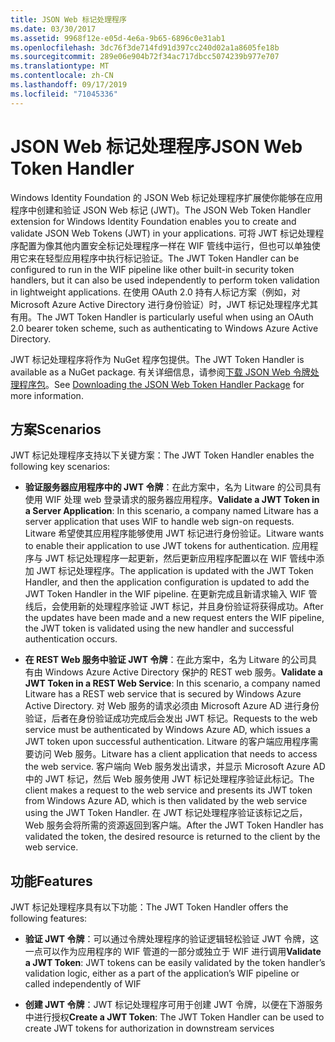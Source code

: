 ```yaml
---
title: JSON Web 标记处理程序
ms.date: 03/30/2017
ms.assetid: 9968f12e-e05d-4e6a-9b65-6896c0e31ab1
ms.openlocfilehash: 3dc76f3de714fd91d397cc240d02a1a8605fe18b
ms.sourcegitcommit: 289e06e904b72f34ac717dbcc5074239b977e707
ms.translationtype: MT
ms.contentlocale: zh-CN
ms.lasthandoff: 09/17/2019
ms.locfileid: "71045336"
---
```

# <a name="json-web-token-handler"></a><span data-ttu-id="9010a-102">JSON Web 标记处理程序</span><span class="sxs-lookup"><span data-stu-id="9010a-102">JSON Web Token Handler</span></span>
<span data-ttu-id="9010a-103">Windows Identity Foundation 的 JSON Web 标记处理程序扩展使你能够在应用程序中创建和验证 JSON Web 标记 (JWT)。</span><span class="sxs-lookup"><span data-stu-id="9010a-103">The JSON Web Token Handler extension for Windows Identity Foundation enables you to create and validate JSON Web Tokens (JWT) in your applications.</span></span> <span data-ttu-id="9010a-104">可将 JWT 标记处理程序配置为像其他内置安全标记处理程序一样在 WIF 管线中运行，但也可以单独使用它来在轻型应用程序中执行标记验证。</span><span class="sxs-lookup"><span data-stu-id="9010a-104">The JWT Token Handler can be configured to run in the WIF pipeline like other built-in security token handlers, but it can also be used independently to perform token validation in lightweight applications.</span></span> <span data-ttu-id="9010a-105">在使用 OAuth 2.0 持有人标记方案（例如，对 Microsoft Azure Active Directory 进行身份验证）时，JWT 标记处理程序尤其有用。</span><span class="sxs-lookup"><span data-stu-id="9010a-105">The JWT Token Handler is particularly useful when using an OAuth 2.0 bearer token scheme, such as authenticating to Windows Azure Active Directory.</span></span>  
  
 <span data-ttu-id="9010a-106">JWT 标记处理程序将作为 NuGet 程序包提供。</span><span class="sxs-lookup"><span data-stu-id="9010a-106">The JWT Token Handler is available as a NuGet package.</span></span> <span data-ttu-id="9010a-107">有关详细信息，请参阅[下载 JSON Web 令牌处理程序包](downloading-the-json-web-token-handler-package.md)。</span><span class="sxs-lookup"><span data-stu-id="9010a-107">See [Downloading the JSON Web Token Handler Package](downloading-the-json-web-token-handler-package.md) for more information.</span></span>  
  
## <a name="scenarios"></a><span data-ttu-id="9010a-108">方案</span><span class="sxs-lookup"><span data-stu-id="9010a-108">Scenarios</span></span>  
 <span data-ttu-id="9010a-109">JWT 标记处理程序支持以下关键方案：</span><span class="sxs-lookup"><span data-stu-id="9010a-109">The JWT Token Handler enables the following key scenarios:</span></span>  
  
- <span data-ttu-id="9010a-110">**验证服务器应用程序中的 JWT 令牌**：在此方案中，名为 Litware 的公司具有使用 WIF 处理 web 登录请求的服务器应用程序。</span><span class="sxs-lookup"><span data-stu-id="9010a-110">**Validate a JWT Token in a Server Application**: In this scenario, a company named Litware has a server application that uses WIF to handle web sign-on requests.</span></span> <span data-ttu-id="9010a-111">Litware 希望使其应用程序能够使用 JWT 标记进行身份验证。</span><span class="sxs-lookup"><span data-stu-id="9010a-111">Litware wants to enable their application to use JWT tokens for authentication.</span></span> <span data-ttu-id="9010a-112">应用程序与 JWT 标记处理程序一起更新，然后更新应用程序配置以在 WIF 管线中添加 JWT 标记处理程序。</span><span class="sxs-lookup"><span data-stu-id="9010a-112">The application is updated with the JWT Token Handler, and then the application configuration is updated to add the JWT Token Handler in the WIF pipeline.</span></span> <span data-ttu-id="9010a-113">在更新完成且新请求输入 WIF 管线后，会使用新的处理程序验证 JWT 标记，并且身份验证将获得成功。</span><span class="sxs-lookup"><span data-stu-id="9010a-113">After the updates have been made and a new request enters the WIF pipeline, the JWT token is validated using the new handler and successful authentication occurs.</span></span>  
  
- <span data-ttu-id="9010a-114">**在 REST Web 服务中验证 JWT 令牌**：在此方案中，名为 Litware 的公司具有由 Windows Azure Active Directory 保护的 REST web 服务。</span><span class="sxs-lookup"><span data-stu-id="9010a-114">**Validate a JWT Token in a REST Web Service**: In this scenario, a company named Litware has a REST web service that is secured by Windows Azure Active Directory.</span></span> <span data-ttu-id="9010a-115">对 Web 服务的请求必须由 Microsoft Azure AD 进行身份验证，后者在身份验证成功完成后会发出 JWT 标记。</span><span class="sxs-lookup"><span data-stu-id="9010a-115">Requests to the web service must be authenticated by Windows Azure AD, which issues a JWT token upon successful authentication.</span></span> <span data-ttu-id="9010a-116">Litware 的客户端应用程序需要访问 Web 服务。</span><span class="sxs-lookup"><span data-stu-id="9010a-116">Litware has a client application that needs to access the web service.</span></span> <span data-ttu-id="9010a-117">客户端向 Web 服务发出请求，并显示 Microsoft Azure AD 中的 JWT 标记，然后 Web 服务使用 JWT 标记处理程序验证此标记。</span><span class="sxs-lookup"><span data-stu-id="9010a-117">The client makes a request to the web service and presents its JWT token from Windows Azure AD, which is then validated by the web service using the JWT Token Handler.</span></span> <span data-ttu-id="9010a-118">在 JWT 标记处理程序验证该标记之后，Web 服务会将所需的资源返回到客户端。</span><span class="sxs-lookup"><span data-stu-id="9010a-118">After the JWT Token Handler has validated the token, the desired resource is returned to the client by the web service.</span></span>  
  
## <a name="features"></a><span data-ttu-id="9010a-119">功能</span><span class="sxs-lookup"><span data-stu-id="9010a-119">Features</span></span>  
 <span data-ttu-id="9010a-120">JWT 标记处理程序具有以下功能：</span><span class="sxs-lookup"><span data-stu-id="9010a-120">The JWT Token Handler offers the following features:</span></span>  
  
- <span data-ttu-id="9010a-121">**验证 JWT 令牌**：可以通过令牌处理程序的验证逻辑轻松验证 JWT 令牌，这一点可以作为应用程序的 WIF 管道的一部分或独立于 WIF 进行调用</span><span class="sxs-lookup"><span data-stu-id="9010a-121">**Validate a JWT Token**: JWT tokens can be easily validated by the token handler’s validation logic, either as a part of the application’s WIF pipeline or called independently of WIF</span></span>  
  
- <span data-ttu-id="9010a-122">**创建 JWT 令牌**：JWT 标记处理程序可用于创建 JWT 令牌，以便在下游服务中进行授权</span><span class="sxs-lookup"><span data-stu-id="9010a-122">**Create a JWT Token**: The JWT Token Handler can be used to create JWT tokens for authorization in downstream services</span></span>
